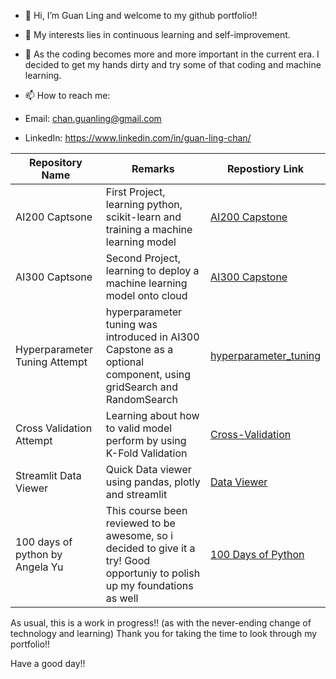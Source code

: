 - 👋 Hi, I’m Guan Ling and welcome to my github portfolio!!
- 👀 My interests lies in continuous learning and self-improvement. 
- 🌱 As the coding becomes more and more important in the current era. I decided to get my hands dirty and try some of that coding and machine learning. 



- 📫 How to reach me:
- Email: chan.guanling@gmail.com
- LinkedIn: https://www.linkedin.com/in/guan-ling-chan/


|Repository Name  |Remarks  |Repostiory Link|
|-----------------|---------|---------------|
|AI200 Captsone|First Project, learning python, scikit-learn and training a machine learning model| [AI200 Capstone](https://github.com/guanlingc/AI200_Capstone.git)|
|AI300 Captsone|Second Project, learning to deploy a machine learning model onto cloud  |[AI300 Capstone](https://github.com/guanlingc/AI300_Capstone.git)|
|Hyperparameter Tuning Attempt| hyperparameter tuning was introduced in AI300 Capstone as a optional component, using gridSearch and RandomSearch | [hyperparameter_tuning](https://github.com/guanlingc/hyperparameter_tuning_attempt)|
|Cross Validation Attempt| Learning about how to valid model perform by using K-Fold Validation | [Cross-Validation](https://github.com/guanlingc/cross_validation_attempt)|
|Streamlit Data Viewer|Quick Data viewer using pandas, plotly and streamlit|[Data Viewer](https://github.com/guanlingc/data_viewer)|  
|100 days of python by Angela Yu|This course been reviewed to be awesome, so i decided to give it a try! Good opportuniy to polish up my foundations as well |[100 Days of Python](https://github.com/guanlingc/100_days_of_python_by_angela_yu)|


As usual, this is a work in progress!! (as with the never-ending change of technology and learning) 
Thank you for taking the time to look through my portfolio!!


 Have a good day!! 
<!---
guanlingc/guanlingc is a ✨ special ✨ repository because its `README.md` (this file) appears on your GitHub profile.
You can click the Preview link to take a look at your changes.
--->
